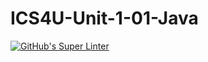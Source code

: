 # ICS4U-Unit-1-01-Java

[![GitHub's Super Linter](https://github.com/jakobdubeau/ICS4U-Unit-1-01-Java/workflows/GitHub's%20Super%20Linter/badge.svg)](https://github.com/jakobdubeau/ICS4U-Unit-1-01-Java/actions) 
